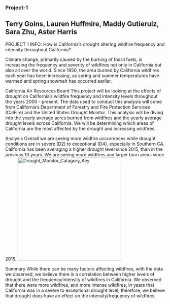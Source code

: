 ### Project-1
## Terry Goins, Lauren Huffmire, Maddy Gutieruiz, Sara Zhu, Aster Harris

PROJECT 1 INFO: How is California’s drought altering wildfire frequency and intensity throughout California?

Climate change, primarily caused by the burning of fossil fuels, is increasing the frequency and severity of wildfires not only in California but also all over the world. Since 1950, the area burned by California wildfires each year has been increasing, as spring and summer temperatures have warmed and spring snowmelt has occurred earlier.

California Air Resources Board This project will be looking at the effects of drought on California’s wildfire frequency and intensity levels throughout the years 2000 - present. The data used to conduct this analysis will come from California’s Department of Forestry and Fire Protection Services (CalFire) and the United States Drought Monitor. This analysis will be diving into the yearly average acres burned from wildfires and the yearly average drought levels across California. We will be determining which areas of California are the most affected by the drought and increasing wildfires.

Analysis Overall we are seeing more wildfire occurrences while drought conditions are in severe (D2) to exceptional (D4), especially in Southern CA. California has been averaging a higher drought level since 2015, than in the previous 10 years. We are seeing more wildfires and larger burn areas since 2015.
<img width="326" alt="Drought_Monitor_Catagory_Key" src="https://user-images.githubusercontent.com/112741203/217720541-2db286c4-b6e8-4eb5-b5ab-e662207da6fb.png">


Summary While there can be many factors affecting wildfires, with the data we observed, we believe there is a correlation between higher levels of drought and the frequency/intensity of wildfires in California. We observed that there were more wildfires, and more intense wildfires, in years that California was in a severe to exceptional drought level; therefore, we believe that drought does have an effect on the intensity/frequency of wildfires.
